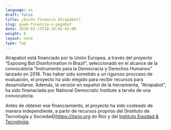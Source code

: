 ```yaml
---
language: es
draft: false
title: ¿Quién financia Atrapabot?
slug: quem-financia-o-pegabot
date: 2018-03-13T18:10:01-03:00
weight: 6
layout: none
type: faq
---
```

Atrapabot está financiado por la Unión Europea, a través del proyecto “Exposing Bot Disinformation in Brazil”, seleccionado en el alcance de la convocatoria “Instrumento para la Democracia y Derechos Humanos” lanzado en 2018. Trás haber sido sometido a un riguroso procceso de evaluación, el proyecto ha sido elegido para recibir recursos para desarrollarse. Además, la versión en español de la herramienta, "Atrapabot", ha sido finanaciada por National Democratic Institute a tarvés de una convocatoria.

Antes de obtener ese financiamiento, el proyecto ha sido costeado de manera independiente, a partir de recursos proprios del \[Instituto de Tecnología y Sociedad](https://itsrio.org do Rio) y del [Instituto Equidad & Tecnología](https://tecnologiaequidade.org.br/).